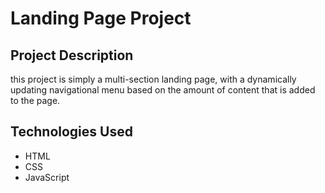 # Landing Page Project

## Project Description

this project is simply a multi-section landing page, with a dynamically updating navigational menu based on the amount of content that is added to the page.

## Technologies Used

- HTML
- CSS
- JavaScript
